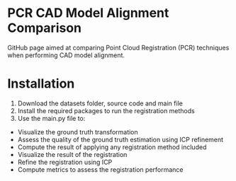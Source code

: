 # PCR CAD Model Alignment Comparison

GitHub page aimed at comparing Point Cloud Registration (PCR) techniques when performing CAD model alignment. 

# Installation
1. Download the datasets folder, source code and main file
2. Install the required packages to run the registration methods
3. Use the main.py file to:
  -  Visualize the ground truth transformation
  -  Assess the quality of the ground truth estimation using ICP refinement
  -  Compute the result of applying any registration method included
  -  Visualize the result of the registration
  -  Refine the registration using ICP
  -  Compute metrics to assess the registration performance 
